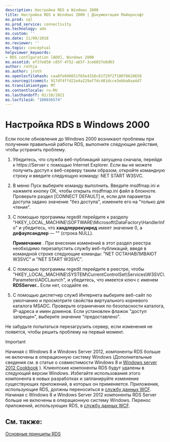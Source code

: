 ```yaml
---
description: Настройка RDS в Windows 2000
title: Настройка RDS в Windows 2000 | Документация Майкрософт
ms.prod: sql
ms.prod_service: connectivity
ms.technology: ado
ms.custom: ''
ms.date: 11/09/2018
ms.reviewer: ''
ms.topic: conceptual
helpviewer_keywords:
- RDS configuration [ADO], Windows 2000
ms.assetid: ef37e858-c05f-4f52-a65f-3ce6037e0d03
author: rothja
ms.author: jroth
ms.openlocfilehash: caa8fe846651f65e4316c81f29f2f18078628658
ms.sourcegitcommit: 917df4ffd22e4a229af7dc481dcce3ebba0aa4d7
ms.translationtype: MT
ms.contentlocale: ru-RU
ms.lasthandoff: 02/10/2021
ms.locfileid: "100036574"
---
```

# <a name="configuring-rds-on-windows-2000"></a>Настройка RDS в Windows 2000
Если после обновления до Windows 2000 возникают проблемы при получении правильной работы RDS, выполните следующие действия, чтобы устранить проблему.  
  
1.  Убедитесь, что служба веб-публикаций запущена сначала, перейдя к https://Server с помощью Internet Explorer. Если вы не можете получить доступ к веб-серверу таким образом, откройте командную строку и введите следующую команду: NET START W3SVC.  
  
2.  В меню Пуск выберите команду выполнить. Введите msdfmap.ini и нажмите кнопку ОК, чтобы открыть msdfmap.ini файл в блокноте. Проверьте раздел [CONNECT DEFAULT] и, если для параметра доступа задано значение "без доступа", измените его на "только для чтения".  
  
3.  С помощью программы regedit перейдите к разделу "HKEY_LOCAL_MACHINE\SOFTWARE\Microsoft\DataFactory\HandlerInfo" и убедитесь, что **хандлеррекуиред** имеет значение 0, а **дефаулсандлер** — "" (строка NULL).  
  
     **Примечание** . При внесении изменений в этот раздел реестра необходимо перезапустить службу веб-публикаций, введя в командной строке следующие команды: "NET ОСТАНАВЛИВАЮТ W3SVC" и "NET START W3SVC".  
  
4.  С помощью программы regedit перейдите в реестре, чтобы "HKEY_LOCAL_MACHINE\SYSTEM\CurrentControlSet\Services\W3SVC\Parameters\ADCLaunch", и убедитесь, что имеется ключ с именем **RDSServer..** Если нет, создайте ее.  
  
5.  С помощью диспетчер служб Интернета выберите веб-сайт по умолчанию и просмотрите свойства виртуального корневого каталога MSADC. Проверьте ограничения по безопасности каталога, IP-адреса и имен доменов. Если установлен флажок "доступ запрещен", выберите значение "предоставлено".  
  
 Не забудьте попытаться перезагрузить сервер, если изменения не появятся, чтобы решить проблему на первый момент.  
  
> [!IMPORTANT]
>  Начиная с Windows 8 и Windows Server 2012, компоненты RDS больше не включены в операционную систему Windows (Дополнительные сведения см. в статье о совместимости Windows 8 и [Windows server 2012 Cookbook](https://www.microsoft.com/download/details.aspx?id=27416) ). Клиентские компоненты RDS будут удалены в следующей версии Windows. Избегайте использования этого компонента в новых разработках и запланируйте изменение существующих приложений, в которых он применяется. Приложения, использующие RDS, должны переноситься в [службу данных WCF](/dotnet/framework/wcf/). Начиная с Windows 8 и Windows Server 2012 компоненты RDS Server больше не включены в операционную систему Windows. Перенос приложений, использующих RDS, в [службу данных WCF](/dotnet/framework/wcf/).  
  
## <a name="see-also"></a>См. также:  
 [Основные принципы RDS](./rds-fundamentals.md)